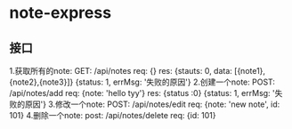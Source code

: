 # note-express
## 接口
1.获取所有的note: GET:  /api/notes   req: {}  res: {stauts: 0, data: [{note1},{note2},{note3}]}     {status: 1, errMsg: '失败的原因'}
2.创建一个note: POST:  /api/notes/add   req: {note: 'hello tyy'}   res: {status :0}   {status: 1, errMsg: '失败的原因'}
3.修改一个note: POST:  /api/notes/edit    req: {note: 'new note', id: 101}
4.删除一个note: post:  /api/notes/delete   req: {id: 101}